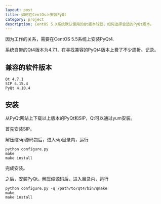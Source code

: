 ```yaml
---
layout: post
title: 如何在CentOs上安装PyQt
category: project
description: CentOS 5.X系统默认使用的Qt版本较低，如何选择合适的PyQt版本。
---
```


因为工作的关系，需要在CentOS 5.5系统上安装PyQt4.

系统自带的Qt4版本为4.7.1，在寻找兼容的PyQt4版本上费了不少周折。记录。

## 兼容的软件版本
    Qt 4.7.1
    SIP 4.15.4
    PyQt 4.10.4

## 安装
从PyQt网站上下载以上版本的PyQt和SIP，Qt可以通过yum安装。

首先安装SIP。

解压缩sip源码包后，进入sip目录内，运行

    python configure.py
    make
    make install

完成安装。

之后，安装PyQt。解压缩源码后，进入目录内，运行

    python configure.py -q /path/to/qt4/bin/qmake
    make
    make install


